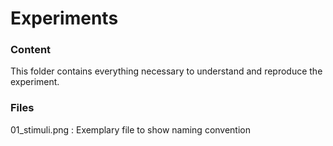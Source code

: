 # Experiments
### Content
This folder contains everything necessary to understand and reproduce the experiment.

### Files
01_stimuli.png      : Exemplary file to show naming convention
